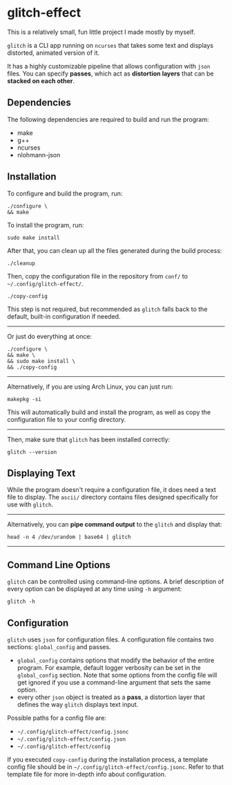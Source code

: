 # glitch-effect
This is a relatively small, fun little project I made mostly by myself.

`glitch` is a CLI app running on `ncurses` that takes some text and
displays distorted, animated version of it.

It has a highly customizable pipeline that allows configuration with
`json` files. You can specify **passes**, which act as **distortion layers** that
can be **stacked on each other**.


## Dependencies
The following dependencies are required to build and run the program:

* make
* g++
* ncurses
* nlohmann-json


## Installation
To configure and build the program, run: 
```
./configure \
&& make
```

To install the program, run:
```
sudo make install
```

After that, you can clean up all the files generated during the build process:
```
./cleanup
```

Then, copy the configuration file in the repository from `conf/` to
`~/.config/glitch-effect/`.
```
./copy-config
```
This step is not required, but recommended as `glitch` falls back
to the default, built-in configuration if needed.

---

Or just do everything at once:
```
./configure \
&& make \
&& sudo make install \
&& ./copy-config
```

---

Alternatively, if you are using Arch Linux, you can just run:
```
makepkg -si
```
This will automatically build and install the program, as well as
copy the configuration file to your config directory.

---

Then, make sure that `glitch` has been installed correctly:
```
glitch --version
```


## Displaying Text
While the program doesn't require a configuration file, it does need
a text file to display. The `ascii/` directory contains files designed
specifically for use with `glitch`.

---

Alternatively, you can **pipe command output** to the `glitch` and display that:
```
head -n 4 /dev/urandom | base64 | glitch
```

---


## Command Line Options
`glitch` can be controlled using command-line options. A brief description
of every option can be displayed at any time using `-h` argument:
```
glitch -h
```


## Configuration
`glitch` uses `json` for configuration files. A configuration file
contains two sections: `global_config` and passes.

* `global_config` contains options that modify the behavior of the entire program.
For example, default logger verbosity can be set in the `global_config` section.
Note that some options from the config file will get
ignored if you use a command-line argument that sets the same option.
* every other `json` object is treated as a **pass**, a distortion layer
that defines the way `glitch` displays text input.

Possible paths for a config file are:
* `~/.config/glitch-effect/config.jsonc`
* `~/.config/glitch-effect/config.json`
* `~/.config/glitch-effect/config`

If you executed `copy-config` during the installation process, a template
config file should be in `~/.config/glitch-effect/config.jsonc`.
Refer to that template file for more in-depth info about configuration.
